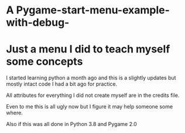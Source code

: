 # A Pygame-start-menu-example-with-debug-
# Just a menu I did to teach myself some concepts

I started learning python a month ago and this is a slightly updates but mostly intact code I had a bit ago for practice.

All attributes for everything I did not create myself are in the credits file.

Even to me this is all ugly now but I figure it may help someone some where.

Also if this was all done in Python 3.8 and Pygame 2.0

